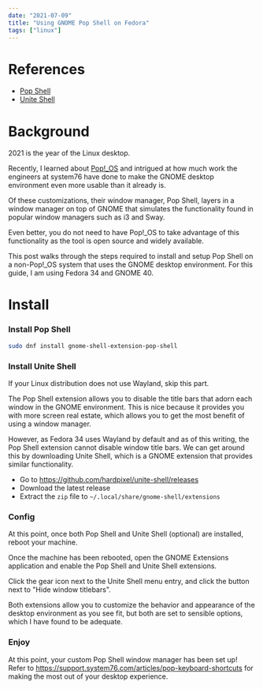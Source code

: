 ```yaml
---
date: "2021-07-09"
title: "Using GNOME Pop Shell on Fedora"
tags: ["linux"]
---
```


# References
- [Pop Shell](https://github.com/pop-os/shell)
- [Unite Shell](https://github.com/hardpixel/unite-shell)

# Background
2021 is the year of the Linux desktop.

Recently, I learned about [Pop!_OS](https://pop.system76.com) and intrigued at how
much work the engineers at system76 have done to make the GNOME desktop environment
even more usable than it already is.

Of these customizations, their window manager, Pop Shell, layers in a window manager
on top of GNOME that simulates the functionality found in popular window managers such as i3 and Sway.

Even better, you do not need to have Pop!_OS to take advantage of this functionality as the 
tool is open source and widely available.

This post walks through the steps required to install and setup Pop Shell on a non-Pop!_OS system 
that uses the GNOME desktop environment. For this guide, I am using Fedora 34 and GNOME 40.

# Install
### Install Pop Shell
```bash
sudo dnf install gnome-shell-extension-pop-shell
```


### Install Unite Shell
If your Linux distribution does not use Wayland, skip this part.

The Pop Shell extension allows you to disable the title bars that adorn each window in the GNOME environment.
This is nice because it provides you with more screen real estate,
which allows you to get the most benefit of using a window manager.

However, as Fedora 34 uses Wayland by default and as of this writing,
the Pop Shell extension cannot disable window title bars. We can get
around this by downloading Unite Shell, which is a GNOME extension
that provides similar functionality.

 - Go to https://github.com/hardpixel/unite-shell/releases
 - Download the latest release
 - Extract the `zip` file to `~/.local/share/gnome-shell/extensions`

### Config
At this point, once both Pop Shell and Unite Shell (optional) are installed, 
reboot your machine.

Once the machine has been rebooted, open the GNOME Extensions application and enable 
the Pop Shell and Unite Shell extensions.

Click the gear icon next to the Unite Shell menu entry, and click the button next to "Hide window titlebars".

Both extensions allow you to customize the behavior and appearance of the desktop environment as you see fit,
but both are set to sensible options, which I have found to be adequate.

### Enjoy
At this point, your custom Pop Shell window manager has been set up! 
Refer to https://support.system76.com/articles/pop-keyboard-shortcuts
for making the most out of your desktop experience.
